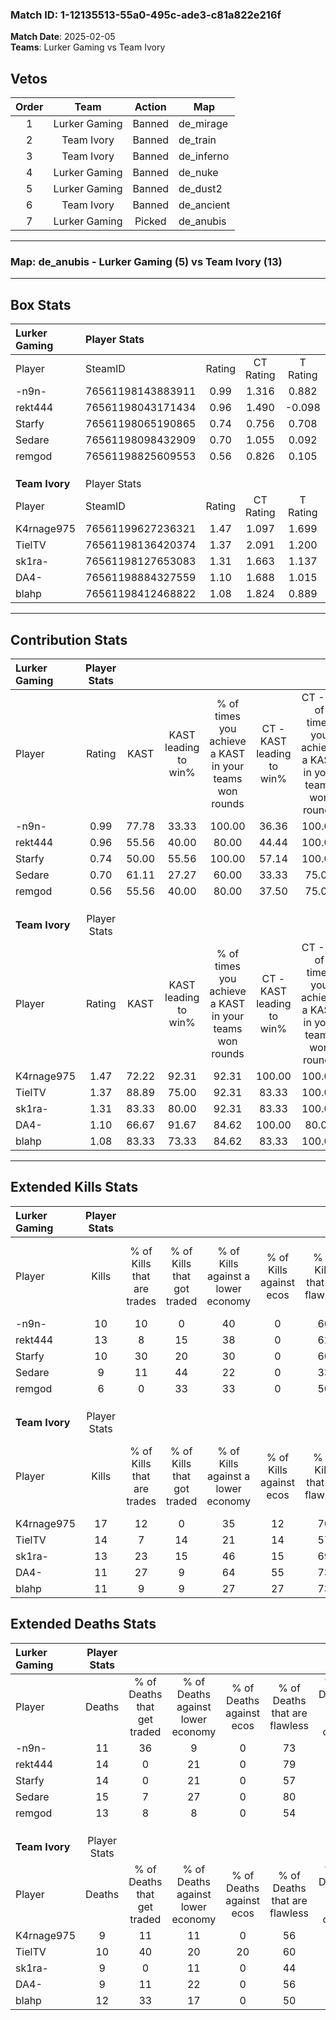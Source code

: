 ### Match ID: 1-12135513-55a0-495c-ade3-c81a822e216f  
**Match Date**: 2025-02-05  
**Teams**: Lurker Gaming vs Team Ivory  

## Vetos  

| Order | Team | Action | Map |
| :---: | :--: | :----: | --- |
| 1 | Lurker Gaming | Banned | de_mirage |
| 2 | Team Ivory | Banned | de_train |
| 3 | Team Ivory | Banned | de_inferno |
| 4 | Lurker Gaming | Banned | de_nuke |
| 5 | Lurker Gaming | Banned | de_dust2 |
| 6 | Team Ivory | Banned | de_ancient |
| 7 | Lurker Gaming | Picked | de_anubis |

---  

### **Map**: de_anubis - Lurker Gaming (5) vs Team Ivory (13)  
---  

## Box Stats  

| **Lurker Gaming** | Player Stats      |        |           |          |       |      |       |         |        |      |     |
| :- | :- | :-: | :-: | :-: | :-: | :-: | :-: | :-: | :-: | :-: | :-: |
| Player            | SteamID           | Rating | CT Rating | T Rating | KAST  | ADR  | Kills | Assists | Deaths | K/D  | HS% |
| -n9n-             | 76561198143883911 |  0.99  |   1.316   |  0.882   | 77.78 | 58.7 |  10   |    4    |   11   | 0.91 | 30  |
| rekt444           | 76561198043171434 |  0.96  |   1.490   |  -0.098  | 55.56 | 81.9 |  13   |    4    |   14   | 0.93 | 61  |
| Starfy            | 76561198065190865 |  0.74  |   0.756   |  0.708   | 50.00 | 72.2 |  10   |    3    |   14   | 0.71 | 50  |
| Sedare            | 76561198098432909 |  0.70  |   1.055   |  0.092   | 61.11 | 61.6 |   9   |    2    |   15   | 0.60 | 44  |
| remgod            | 76561198825609553 |  0.56  |   0.826   |  0.105   | 55.56 | 49.4 |   6   |    5    |   13   | 0.46 | 83  |
|                   |                   |        |           |          |       |      |       |         |        |      |     |
|                   |                   |        |           |          |       |      |       |         |        |      |     |
|                   |                   |        |           |          |       |      |       |         |        |      |     |
| **Team Ivory**    | Player Stats      |        |           |          |       |      |       |         |        |      |     |
| Player            | SteamID           | Rating | CT Rating | T Rating | KAST  | ADR  | Kills | Assists | Deaths | K/D  | HS% |
| K4rnage975        | 76561199627236321 |  1.47  |   1.097   |  1.699   | 72.22 | 94.4 |  17   |    5    |   9    | 1.89 | 35  |
| TielTV            | 76561198136420374 |  1.37  |   2.091   |  1.200   | 88.89 | 82.2 |  14   |    4    |   10   | 1.40 | 42  |
| sk1ra-            | 76561198127653083 |  1.31  |   1.663   |  1.137   | 83.33 | 76.7 |  13   |    7    |   9    | 1.44 | 53  |
| DA4-              | 76561198884327559 |  1.10  |   1.688   |  1.015   | 66.67 | 82.6 |  11   |    5    |   9    | 1.22 | 81  |
| blahp             | 76561198412468822 |  1.08  |   1.824   |  0.889   | 83.33 | 64.4 |  11   |    6    |   12   | 0.92 | 45  |
---  

## Contribution Stats  

| **Lurker Gaming** | Player Stats |       |                      |                                                        |                           |                                                             |                          |                                                            |
| :- | :-: | :-: | :-: | :-: | :-: | :-: | :-: | :-: |
| Player            |    Rating    | KAST  | KAST leading to win% | % of times you achieve a KAST in your teams won rounds | CT - KAST leading to win% | CT - % of times you achieve a KAST in your teams won rounds | T - KAST leading to win% | T - % of times you achieve a KAST in your teams won rounds |
| -n9n-             |     0.99     | 77.78 |        33.33         |                         100.00                         |           36.36           |                           100.00                            |          25.00           |                           100.00                           |
| rekt444           |     0.96     | 55.56 |        40.00         |                         80.00                          |           44.44           |                           100.00                            |           0.00           |                            0.00                            |
| Starfy            |     0.74     | 50.00 |        55.56         |                         100.00                         |           57.14           |                           100.00                            |          50.00           |                           100.00                           |
| Sedare            |     0.70     | 61.11 |        27.27         |                         60.00                          |           33.33           |                            75.00                            |           0.00           |                            0.00                            |
| remgod            |     0.56     | 55.56 |        40.00         |                         80.00                          |           37.50           |                            75.00                            |          50.00           |                           100.00                           |
|                   |              |       |                      |                                                        |                           |                                                             |                          |                                                            |
|                   |              |       |                      |                                                        |                           |                                                             |                          |                                                            |
|                   |              |       |                      |                                                        |                           |                                                             |                          |                                                            |
| **Team Ivory**    | Player Stats |       |                      |                                                        |                           |                                                             |                          |                                                            |
| Player            |    Rating    | KAST  | KAST leading to win% | % of times you achieve a KAST in your teams won rounds | CT - KAST leading to win% | CT - % of times you achieve a KAST in your teams won rounds | T - KAST leading to win% | T - % of times you achieve a KAST in your teams won rounds |
| K4rnage975        |     1.47     | 72.22 |        92.31         |                         92.31                          |          100.00           |                           100.00                            |          87.50           |                           87.50                            |
| TielTV            |     1.37     | 88.89 |        75.00         |                         92.31                          |           83.33           |                           100.00                            |          70.00           |                           87.50                            |
| sk1ra-            |     1.31     | 83.33 |        80.00         |                         92.31                          |           83.33           |                           100.00                            |          77.78           |                           87.50                            |
| DA4-              |     1.10     | 66.67 |        91.67         |                         84.62                          |          100.00           |                            80.00                            |          87.50           |                           87.50                            |
| blahp             |     1.08     | 83.33 |        73.33         |                         84.62                          |           83.33           |                           100.00                            |          66.67           |                           75.00                            |
---  

## Extended Kills Stats  

| **Lurker Gaming** | Player Stats |                            |                            |                                    |                         |                              |                                 |                                       |                    |           |
| :- | :-: | :-: | :-: | :-: | :-: | :-: | :-: | :-: | :-: | :-: |
| Player            |    Kills     | % of Kills that are trades | % of Kills that got traded | % of Kills against a lower economy | % of Kills against ecos | % of Kills that are flawless | % of Kills that are close duels | % of Kills that are assisted by flash | Pistol Round Kills | AWP Kills |
| -n9n-             |      10      |             10             |             0              |                 40                 |            0            |              60              |                0                |                   0                   |         2          |     2     |
| rekt444           |      13      |             8              |             15             |                 38                 |            0            |              62              |                8                |                   8                   |         2          |     0     |
| Starfy            |      10      |             30             |             20             |                 30                 |            0            |              60              |                0                |                   0                   |         1          |     0     |
| Sedare            |      9       |             11             |             44             |                 22                 |            0            |              33              |               11                |                   0                   |         2          |     0     |
| remgod            |      6       |             0              |             33             |                 33                 |            0            |              50              |                0                |                   0                   |         1          |     0     |
|                   |              |                            |                            |                                    |                         |                              |                                 |                                       |                    |           |
|                   |              |                            |                            |                                    |                         |                              |                                 |                                       |                    |           |
|                   |              |                            |                            |                                    |                         |                              |                                 |                                       |                    |           |
| **Team Ivory**    | Player Stats |                            |                            |                                    |                         |                              |                                 |                                       |                    |           |
| Player            |    Kills     | % of Kills that are trades | % of Kills that got traded | % of Kills against a lower economy | % of Kills against ecos | % of Kills that are flawless | % of Kills that are close duels | % of Kills that are assisted by flash | Pistol Round Kills | AWP Kills |
| K4rnage975        |      17      |             12             |             0              |                 35                 |           12            |              76              |                6                |                   0                   |         0          |     0     |
| TielTV            |      14      |             7              |             14             |                 21                 |           14            |              57              |               14                |                  14                   |         3          |     6     |
| sk1ra-            |      13      |             23             |             15             |                 46                 |           15            |              69              |                0                |                   0                   |         2          |     0     |
| DA4-              |      11      |             27             |             9              |                 64                 |           55            |              73              |                9                |                   0                   |         0          |     0     |
| blahp             |      11      |             9              |             9              |                 27                 |           27            |              73              |                9                |                   0                   |         1          |     0     |
## Extended Deaths Stats  

| **Lurker Gaming** | Player Stats |                             |                                   |                          |                               |                            |                           |               |
| :- | :-: | :-: | :-: | :-: | :-: | :-: | :-: | :-: |
| Player            |    Deaths    | % of Deaths that get traded | % of Deaths against lower economy | % of Deaths against ecos | % of Deaths that are flawless | % of Deaths that are close | % of Deaths while blinded | Deaths to AWP |
| -n9n-             |      11      |             36              |                 9                 |            0             |              73               |             18             |             0             |       1       |
| rekt444           |      14      |              0              |                21                 |            0             |              79               |             0              |             0             |       0       |
| Starfy            |      14      |              0              |                21                 |            0             |              57               |             7              |             0             |       0       |
| Sedare            |      15      |              7              |                27                 |            0             |              80               |             7              |             7             |       2       |
| remgod            |      13      |              8              |                 8                 |            0             |              54               |             8              |             8             |       3       |
|                   |              |                             |                                   |                          |                               |                            |                           |               |
|                   |              |                             |                                   |                          |                               |                            |                           |               |
|                   |              |                             |                                   |                          |                               |                            |                           |               |
| **Team Ivory**    | Player Stats |                             |                                   |                          |                               |                            |                           |               |
| Player            |    Deaths    | % of Deaths that get traded | % of Deaths against lower economy | % of Deaths against ecos | % of Deaths that are flawless | % of Deaths that are close | % of Deaths while blinded | Deaths to AWP |
| K4rnage975        |      9       |             11              |                11                 |            0             |              56               |             0              |             0             |       0       |
| TielTV            |      10      |             40              |                20                 |            20            |              60               |             10             |             0             |       0       |
| sk1ra-            |      9       |              0              |                11                 |            0             |              44               |             0              |             0             |       1       |
| DA4-              |      9       |             11              |                22                 |            0             |              56               |             11             |             0             |       0       |
| blahp             |      12      |             33              |                17                 |            0             |              50               |             0              |             8             |       1       |
